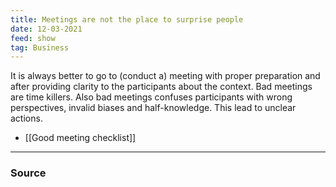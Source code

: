 ```yaml
---
title: Meetings are not the place to surprise people
date: 12-03-2021
feed: show
tag: Business
---
```

It is always better to go to (conduct a) meeting with proper preparation and after providing clarity to the participants about the context. Bad meetings are time killers. Also bad meetings confuses participants with wrong perspectives, invalid biases and half-knowledge. This lead to unclear actions.

- [[Good meeting checklist]]

--- 
### Source
